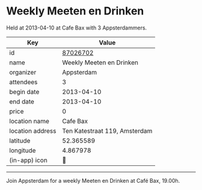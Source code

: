 # Weekly Meeten en Drinken
Held at 2013-04-10 at Cafe Bax with 3 Appsterdammers.
        
|Key|Value
|---|---|
|id|[87026702](https://www.meetup.com/appsterdam/events/87026702/)|
|name|Weekly Meeten en Drinken|
|organizer|Appsterdam|
|attendees|3|
|begin date|2013-04-10|
|end date|2013-04-10|
|price|0|
|location name|Cafe Bax|
|location address|Ten Katestraat 119, Amsterdam|
|latitude|52.365589|
|longitude|4.867978|
|(in-app) icon|🍺|

---

Join Appsterdam for a weekly Meeten en Drinken at Café Bax, 19.00h.


